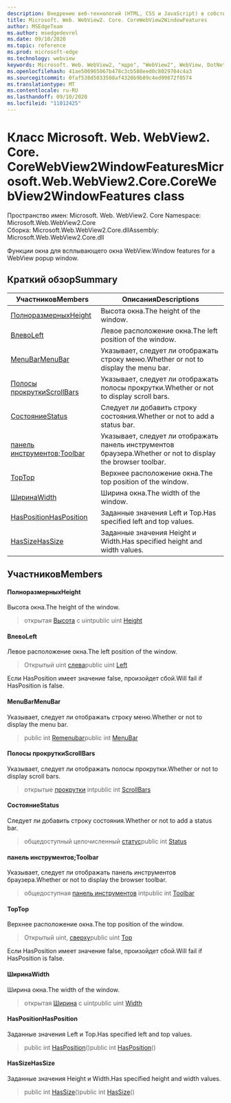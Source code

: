 ```yaml
---
description: Внедрение веб-технологий (HTML, CSS и JavaScript) в собственные приложения с помощью элемента управления Microsoft Edge WebView2
title: Microsoft. Web. WebView2. Core. CoreWebView2WindowFeatures
author: MSEdgeTeam
ms.author: msedgedevrel
ms.date: 09/10/2020
ms.topic: reference
ms.prod: microsoft-edge
ms.technology: webview
keywords: Microsoft. Web. WebView2, "ядро", "WebView2", WebView, DotNet, WPF, WinForms, App, EDGE, CoreWebView2, CoreWebView2Controller, браузерный элемент управления, EDGE HTML, Microsoft. Web. WebView2
ms.openlocfilehash: 41ae506965067b478c3cb588eed0c8029704c4a3
ms.sourcegitcommit: 0faf538d5033508af4320b9b89c4ed99872f0574
ms.translationtype: MT
ms.contentlocale: ru-RU
ms.lasthandoff: 09/10/2020
ms.locfileid: "11012425"
---
```

# <span data-ttu-id="49852-104">Класс Microsoft. Web. WebView2. Core. CoreWebView2WindowFeatures</span><span class="sxs-lookup"><span data-stu-id="49852-104">Microsoft.Web.WebView2.Core.CoreWebView2WindowFeatures class</span></span> 

<span data-ttu-id="49852-105">Пространство имен: Microsoft. Web. WebView2. Core </span><span class="sxs-lookup"><span data-stu-id="49852-105">Namespace: Microsoft.Web.WebView2.Core</span></span>\
<span data-ttu-id="49852-106">Сборка: Microsoft.Web.WebView2.Core.dll</span><span class="sxs-lookup"><span data-stu-id="49852-106">Assembly: Microsoft.Web.WebView2.Core.dll</span></span>

<span data-ttu-id="49852-107">Функции окна для всплывающего окна WebView.</span><span class="sxs-lookup"><span data-stu-id="49852-107">Window features for a WebView popup window.</span></span>

## <span data-ttu-id="49852-108">Краткий обзор</span><span class="sxs-lookup"><span data-stu-id="49852-108">Summary</span></span>

 <span data-ttu-id="49852-109">Участников</span><span class="sxs-lookup"><span data-stu-id="49852-109">Members</span></span>                        | <span data-ttu-id="49852-110">Описания</span><span class="sxs-lookup"><span data-stu-id="49852-110">Descriptions</span></span>
--------------------------------|---------------------------------------------
[<span data-ttu-id="49852-111">Полноразмерных</span><span class="sxs-lookup"><span data-stu-id="49852-111">Height</span></span>](#height) | <span data-ttu-id="49852-112">Высота окна.</span><span class="sxs-lookup"><span data-stu-id="49852-112">The height of the window.</span></span>
[<span data-ttu-id="49852-113">Влево</span><span class="sxs-lookup"><span data-stu-id="49852-113">Left</span></span>](#left) | <span data-ttu-id="49852-114">Левое расположение окна.</span><span class="sxs-lookup"><span data-stu-id="49852-114">The left position of the window.</span></span>
[<span data-ttu-id="49852-115">MenuBar</span><span class="sxs-lookup"><span data-stu-id="49852-115">MenuBar</span></span>](#menubar) | <span data-ttu-id="49852-116">Указывает, следует ли отображать строку меню.</span><span class="sxs-lookup"><span data-stu-id="49852-116">Whether or not to display the menu bar.</span></span>
[<span data-ttu-id="49852-117">Полосы прокрутки</span><span class="sxs-lookup"><span data-stu-id="49852-117">ScrollBars</span></span>](#scrollbars) | <span data-ttu-id="49852-118">Указывает, следует ли отображать полосы прокрутки.</span><span class="sxs-lookup"><span data-stu-id="49852-118">Whether or not to display scroll bars.</span></span>
[<span data-ttu-id="49852-119">Состояние</span><span class="sxs-lookup"><span data-stu-id="49852-119">Status</span></span>](#status) | <span data-ttu-id="49852-120">Следует ли добавить строку состояния.</span><span class="sxs-lookup"><span data-stu-id="49852-120">Whether or not to add a status bar.</span></span>
[<span data-ttu-id="49852-121">панель инструментов;</span><span class="sxs-lookup"><span data-stu-id="49852-121">Toolbar</span></span>](#toolbar) | <span data-ttu-id="49852-122">Указывает, следует ли отображать панель инструментов браузера.</span><span class="sxs-lookup"><span data-stu-id="49852-122">Whether or not to display the browser toolbar.</span></span>
[<span data-ttu-id="49852-123">Top</span><span class="sxs-lookup"><span data-stu-id="49852-123">Top</span></span>](#top) | <span data-ttu-id="49852-124">Верхнее расположение окна.</span><span class="sxs-lookup"><span data-stu-id="49852-124">The top position of the window.</span></span>
[<span data-ttu-id="49852-125">Ширина</span><span class="sxs-lookup"><span data-stu-id="49852-125">Width</span></span>](#width) | <span data-ttu-id="49852-126">Ширина окна.</span><span class="sxs-lookup"><span data-stu-id="49852-126">The width of the window.</span></span>
[<span data-ttu-id="49852-127">HasPosition</span><span class="sxs-lookup"><span data-stu-id="49852-127">HasPosition</span></span>](#hasposition) | <span data-ttu-id="49852-128">Заданные значения Left и Top.</span><span class="sxs-lookup"><span data-stu-id="49852-128">Has specified left and top values.</span></span>
[<span data-ttu-id="49852-129">HasSize</span><span class="sxs-lookup"><span data-stu-id="49852-129">HasSize</span></span>](#hassize) | <span data-ttu-id="49852-130">Заданные значения Height и Width.</span><span class="sxs-lookup"><span data-stu-id="49852-130">Has specified height and width values.</span></span>

## <span data-ttu-id="49852-131">Участников</span><span class="sxs-lookup"><span data-stu-id="49852-131">Members</span></span>

#### <span data-ttu-id="49852-132">Полноразмерных</span><span class="sxs-lookup"><span data-stu-id="49852-132">Height</span></span> 

<span data-ttu-id="49852-133">Высота окна.</span><span class="sxs-lookup"><span data-stu-id="49852-133">The height of the window.</span></span>

> <span data-ttu-id="49852-134">открытая [Высота](#height) с uint</span><span class="sxs-lookup"><span data-stu-id="49852-134">public uint [Height](#height)</span></span>

#### <span data-ttu-id="49852-135">Влево</span><span class="sxs-lookup"><span data-stu-id="49852-135">Left</span></span> 

<span data-ttu-id="49852-136">Левое расположение окна.</span><span class="sxs-lookup"><span data-stu-id="49852-136">The left position of the window.</span></span>

> <span data-ttu-id="49852-137">Открытый uint [слева](#left)</span><span class="sxs-lookup"><span data-stu-id="49852-137">public uint [Left](#left)</span></span>

<span data-ttu-id="49852-138">Если HasPosition имеет значение false, произойдет сбой.</span><span class="sxs-lookup"><span data-stu-id="49852-138">Will fail if HasPosition is false.</span></span>

#### <span data-ttu-id="49852-139">MenuBar</span><span class="sxs-lookup"><span data-stu-id="49852-139">MenuBar</span></span> 

<span data-ttu-id="49852-140">Указывает, следует ли отображать строку меню.</span><span class="sxs-lookup"><span data-stu-id="49852-140">Whether or not to display the menu bar.</span></span>

> <span data-ttu-id="49852-141">public int [Remenubar](#menubar)</span><span class="sxs-lookup"><span data-stu-id="49852-141">public int [MenuBar](#menubar)</span></span>

#### <span data-ttu-id="49852-142">Полосы прокрутки</span><span class="sxs-lookup"><span data-stu-id="49852-142">ScrollBars</span></span> 

<span data-ttu-id="49852-143">Указывает, следует ли отображать полосы прокрутки.</span><span class="sxs-lookup"><span data-stu-id="49852-143">Whether or not to display scroll bars.</span></span>

> <span data-ttu-id="49852-144">открытые [прокрутки](#scrollbars) int</span><span class="sxs-lookup"><span data-stu-id="49852-144">public int [ScrollBars](#scrollbars)</span></span>

#### <span data-ttu-id="49852-145">Состояние</span><span class="sxs-lookup"><span data-stu-id="49852-145">Status</span></span> 

<span data-ttu-id="49852-146">Следует ли добавить строку состояния.</span><span class="sxs-lookup"><span data-stu-id="49852-146">Whether or not to add a status bar.</span></span>

> <span data-ttu-id="49852-147">общедоступный целочисленный [статус](#status)</span><span class="sxs-lookup"><span data-stu-id="49852-147">public int [Status](#status)</span></span>

#### <span data-ttu-id="49852-148">панель инструментов;</span><span class="sxs-lookup"><span data-stu-id="49852-148">Toolbar</span></span> 

<span data-ttu-id="49852-149">Указывает, следует ли отображать панель инструментов браузера.</span><span class="sxs-lookup"><span data-stu-id="49852-149">Whether or not to display the browser toolbar.</span></span>

> <span data-ttu-id="49852-150">общедоступная [панель инструментов](#toolbar) int</span><span class="sxs-lookup"><span data-stu-id="49852-150">public int [Toolbar](#toolbar)</span></span>

#### <span data-ttu-id="49852-151">Top</span><span class="sxs-lookup"><span data-stu-id="49852-151">Top</span></span> 

<span data-ttu-id="49852-152">Верхнее расположение окна.</span><span class="sxs-lookup"><span data-stu-id="49852-152">The top position of the window.</span></span>

> <span data-ttu-id="49852-153">Открытый uint, [сверху](#top)</span><span class="sxs-lookup"><span data-stu-id="49852-153">public uint [Top](#top)</span></span>

<span data-ttu-id="49852-154">Если HasPosition имеет значение false, произойдет сбой.</span><span class="sxs-lookup"><span data-stu-id="49852-154">Will fail if HasPosition is false.</span></span>

#### <span data-ttu-id="49852-155">Ширина</span><span class="sxs-lookup"><span data-stu-id="49852-155">Width</span></span> 

<span data-ttu-id="49852-156">Ширина окна.</span><span class="sxs-lookup"><span data-stu-id="49852-156">The width of the window.</span></span>

> <span data-ttu-id="49852-157">открытая [Ширина](#width) с uint</span><span class="sxs-lookup"><span data-stu-id="49852-157">public uint [Width](#width)</span></span>

#### <span data-ttu-id="49852-158">HasPosition</span><span class="sxs-lookup"><span data-stu-id="49852-158">HasPosition</span></span> 

<span data-ttu-id="49852-159">Заданные значения Left и Top.</span><span class="sxs-lookup"><span data-stu-id="49852-159">Has specified left and top values.</span></span>

> <span data-ttu-id="49852-160">public int [HasPosition](#hasposition)()</span><span class="sxs-lookup"><span data-stu-id="49852-160">public int [HasPosition](#hasposition)()</span></span>

#### <span data-ttu-id="49852-161">HasSize</span><span class="sxs-lookup"><span data-stu-id="49852-161">HasSize</span></span> 

<span data-ttu-id="49852-162">Заданные значения Height и Width.</span><span class="sxs-lookup"><span data-stu-id="49852-162">Has specified height and width values.</span></span>

> <span data-ttu-id="49852-163">public int [HasSize](#hassize)()</span><span class="sxs-lookup"><span data-stu-id="49852-163">public int [HasSize](#hassize)()</span></span>

